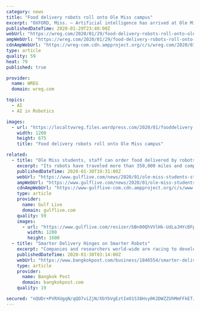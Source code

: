 ```yaml
---
category: news
title: "Food delivery robots roll onto Ole Miss campus"
excerpt: "OXFORD, Miss. — Artificial intelligence has arrived at Ole Miss in the form of food delivery robots. Thirty new robots have been roaming campus for a week, dropping off snacks, meals and drinks. It’s been exactly one week since Ole Miss launched 30 Starship delivery robots. They line up outside the student union, are packed with food and ..."
publishedDateTime: 2020-01-29T23:40:00Z
webUrl: "https://wreg.com/2020/01/29/food-delivery-robots-roll-onto-ole-miss-campus/"
ampWebUrl: "https://wreg.com/2020/01/29/food-delivery-robots-roll-onto-ole-miss-campus/amp/"
cdnAmpWebUrl: "https://wreg-com.cdn.ampproject.org/c/s/wreg.com/2020/01/29/food-delivery-robots-roll-onto-ole-miss-campus/amp/"
type: article
quality: 59
heat: 79
published: true

provider:
  name: WREG
  domain: wreg.com

topics:
  - AI
  - AI in Robotics

images:
  - url: "https://localtvwreg.files.wordpress.com/2020/01/fooddelivery.jpeg?quality=85&strip=all&w=1200"
    width: 1200
    height: 675
    title: "Food delivery robots roll onto Ole Miss campus"

related:
  - title: "Ole Miss students, staff can order food delivered by robots"
    excerpt: "Its robots have traveled more than 350,000 miles and completed some 100,000 autonomous deliveries. The robots use a combination of sophisticated machine learning, artificial intelligence and sensors to travel on sidewalks and navigate around obstacles. The computer vision-based navigation helps the robots to map their environment to the nearest ..."
    publishedDateTime: 2020-01-30T19:31:00Z
    webUrl: "https://www.gulflive.com/news/2020/01/ole-miss-students-staff-can-order-food-delivered-by-robots.html"
    ampWebUrl: "https://www.gulflive.com/news/2020/01/ole-miss-students-staff-can-order-food-delivered-by-robots.html?outputType=amp"
    cdnAmpWebUrl: "https://www-gulflive-com.cdn.ampproject.org/c/s/www.gulflive.com/news/2020/01/ole-miss-students-staff-can-order-food-delivered-by-robots.html?outputType=amp"
    type: article
    provider:
      name: Gulf Live
      domain: gulflive.com
    quality: 59
    images:
      - url: "https://www.gulflive.com/resizer/bBn00QhVVlHk-UdLaJHYcBFp0AI=/1200x0/arc-anglerfish-arc2-prod-advancelocal.s3.amazonaws.com/public/SL2SOPVYSJFNFEM3UC6F3OQWX4.jpeg"
        width: 1200
        height: 1600
  - title: "Smarter Delivery Hinges on Smarter Robots"
    excerpt: "Companies and researchers world-wide are racing to develop artificial-intelligence systems that can enable warehouse robots to handle new and varied objects--telling the difference between a cardboard box and a small circuit board for instance--without the need for extensive additional training or human help. Such capabilities would make ..."
    publishedDateTime: 2020-01-30T03:14:00Z
    webUrl: "https://www.bangkokpost.com/business/1846554/smarter-delivery-hinges-on-smarter-robots"
    type: article
    provider:
      name: Bangkok Post
      domain: bangkokpost.com
    quality: 19

secured: "nQUDr+PVRXUgqN/qQO7viZjN/XbYbVgEztIeO1S38Hsy0K2DWZZUhMmFFkETJUh3NYHhgV3bOa51z5wf2uTxZ029mXIbfkrfsJ2wvh2/Hz5z0shu6vmr+aIpeZN0ctztrvJXXe+e8DzRyN7bcm5j2p7FCEE2bg+FxxrPWRYK9vEoFBBQG2jqQlPrGwrmrloccObWiiuJoXHF2zfzUYlRz5zQnn0EqenwxlcSPaMX9Ogm0hPu8/A1noFxRic7BB5a81qvc72RX+cPcHgmjt4WPGLHx/uYEsLDCFVkqAYfTFso1Q89CoqYXcZCNVUtMVvy/Mpfo9UtLPRwDSK3O/sv1xMswhT1bY8prOKHunLjOifdEe2gME5wvS1j3KbeBahJ5AwR2YHRqUNhJW531LPN1byudZo+AoWF7ECKR5oHzU52fGIavtfAyP/3v/1+4xJNgmj/UgFPVfZetn9HxSCuq1dCSYIPkesGVnjPJOlHbkU=;O5WoHtPqmSVR5NCr0VCfFA=="
---
```


